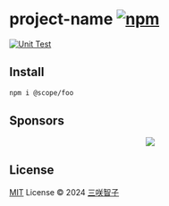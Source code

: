 # project-name [![npm](https://img.shields.io/npm/v/project-name.svg)](https://npmjs.com/package/project-name)

[![Unit Test](https://github.com/sxzz/project-name/actions/workflows/unit-test.yml/badge.svg)](https://github.com/sxzz/project-name/actions/workflows/unit-test.yml)

## Install

```bash
npm i @scope/foo
```

## Sponsors

<p align="center">
  <a href="https://cdn.jsdelivr.net/gh/sxzz/sponsors/sponsors.svg">
    <img src='https://cdn.jsdelivr.net/gh/sxzz/sponsors/sponsors.svg'/>
  </a>
</p>

## License

[MIT](./LICENSE) License © 2024 [三咲智子](https://github.com/sxzz)
